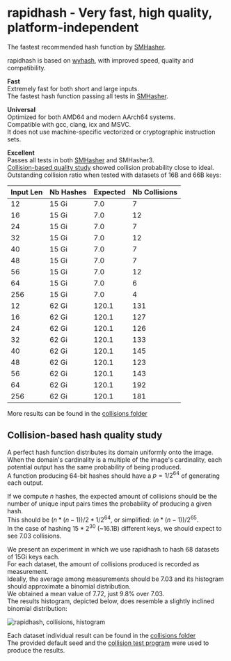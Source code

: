 rapidhash - Very fast, high quality, platform-independent
====

The fastest recommended hash function by [SMHasher](https://github.com/rurban/smhasher?tab=readme-ov-file#summary). 

rapidhash is based on [wyhash](https://github.com/wangyi-fudan/wyhash), with improved speed, quality and compatibility.

**Fast**  
Extremely fast for both short and large inputs.  
The fastest hash function passing all tests in [SMHasher](https://github.com/rurban/smhasher?tab=readme-ov-file#smhasher). 

**Universal**  
Optimized for both AMD64 and modern AArch64 systems.  
Compatible with gcc, clang, icx and MSVC.  
It does not use machine-specific vectorized or cryptographic instruction sets.

**Excellent**  
Passes all tests in both [SMHasher](https://github.com/rurban/smhasher/blob/master/doc/rapidhash.txt) and SMHasher3.  
[Collision-based quality study](https://github.com/Nicoshev/rapidhash/tree/master?tab=readme-ov-file#collision-based-hash-quality-study) showed collision probability close to ideal.  
Outstanding collision ratio when tested with datasets of 16B and 66B keys: 

| Input Len | Nb Hashes | Expected | Nb Collisions | 
| --- | ---   | ---   | --- | 
| 12  | 15 Gi |   7.0 |   7 | 
| 16  | 15 Gi |   7.0 |  12 | 
| 24  | 15 Gi |   7.0 |   7 | 
| 32  | 15 Gi |   7.0 |  12 |
| 40  | 15 Gi |   7.0 |   7 | 
| 48  | 15 Gi |   7.0 |   7 |
| 56  | 15 Gi |   7.0 |  12 | 
| 64  | 15 Gi |   7.0 |   6 | 
| 256 | 15 Gi |   7.0 |   4 | 
| 12  | 62 Gi | 120.1 | 131 | 
| 16  | 62 Gi | 120.1 | 127 | 
| 24  | 62 Gi | 120.1 | 126 | 
| 32  | 62 Gi | 120.1 | 133 |
| 40  | 62 Gi | 120.1 | 145 | 
| 48  | 62 Gi | 120.1 | 123 | 
| 56  | 62 Gi | 120.1 | 143 | 
| 64  | 62 Gi | 120.1 | 192 |
| 256 | 62 Gi | 120.1 | 181 | 

More results can be found in the [collisions folder](https://github.com/Nicoshev/rapidhash/tree/master/collisions)

Collision-based hash quality study
-------------------------

A perfect hash function distributes its domain uniformly onto the image.  
When the domain's cardinality is a multiple of the image's cardinality, each potential output has the same probability of being produced.  
A function producing 64-bit hashes should have a $p=1/2^{64}$ of generating each output.  

If we compute $n$ hashes, the expected amount of collisions should be the number of unique input pairs times the probability of producing a given hash.  
This should be $(n*(n-1))/2 * 1/2^{64}$, or simplified: $(n*(n-1))/2^{65}$.  
In the case of hashing $15*2^{30}$ (~16.1B) different keys, we should expect to see $7.03$ collisions.  

We present an experiment in which we use rapidhash to hash 68 datasets of 15Gi keys each.  
For each dataset, the amount of collisions produced is recorded as measurement.  
Ideally, the average among measurements should be $7.03$ and its histogram should approximate a binomial distribution.  
We obtained a mean value of $7.72$, just $9.8$% over $7.03$.  
The results histogram, depicted below, does resemble a slightly inclined binomial distribution:

![rapidhash, collisions, histogram](https://github.com/Nicoshev/rapidhash/assets/127915393/fc4c7c76-69b3-4d68-908b-f3e8723a32bb)

Each dataset individual result can be found in the [collisions folder](https://github.com/Nicoshev/rapidhash/tree/master/collisions)  
The provided default seed and the [collision test program](https://github.com/Nicoshev/rapidhash/tree/master/collisions) were used to produce the results.  

